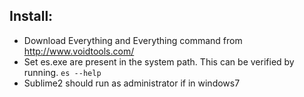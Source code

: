## Install:+ Download Everything and Everything command from http://www.voidtools.com/+ Set es.exe are present in the system path. This can be verified by running.	 `es --help`+ Sublime2 should run as administrator if in windows7	 